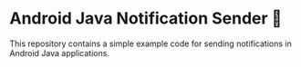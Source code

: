 # Android Java Notification Sender 🚀

This repository contains a simple example code for sending notifications in Android Java applications.
